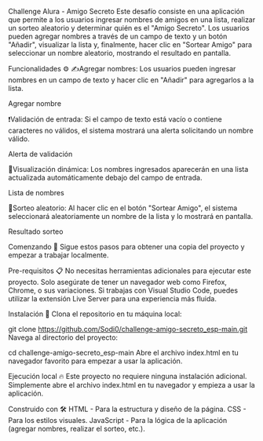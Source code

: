 Challenge Alura - Amigo Secreto
Este desafío consiste en una aplicación que permite a los usuarios ingresar nombres de amigos en una lista, realizar un sorteo aleatorio y determinar quién es el "Amigo Secreto". Los usuarios pueden agregar nombres a través de un campo de texto y un botón "Añadir", visualizar la lista y, finalmente, hacer clic en "Sortear Amigo" para seleccionar un nombre aleatorio, mostrando el resultado en pantalla.

Funcionalidades ⚙️
✍️Agregar nombres: Los usuarios pueden ingresar nombres en un campo de texto y hacer clic en "Añadir" para agregarlos a la lista.

Agregar nombre

❗Validación de entrada: Si el campo de texto está vacío o contiene caracteres no válidos, el sistema mostrará una alerta solicitando un nombre válido.

Alerta de validación

👀Visualización dinámica: Los nombres ingresados aparecerán en una lista actualizada automáticamente debajo del campo de entrada.

Lista de nombres

🎲Sorteo aleatorio: Al hacer clic en el botón "Sortear Amigo", el sistema seleccionará aleatoriamente un nombre de la lista y lo mostrará en pantalla.

Resultado sorteo

Comenzando 🚀
Sigue estos pasos para obtener una copia del proyecto y empezar a trabajar localmente.

Pre-requisitos 📋
No necesitas herramientas adicionales para ejecutar este proyecto. Solo asegúrate de tener un navegador web como Firefox, Chrome, o sus variaciones. Si trabajas con Visual Studio Code, puedes utilizar la extensión Live Server para una experiencia más fluida.

Instalación 🔧
Clona el repositorio en tu máquina local:

git clone https://github.com/Sodi0/challenge-amigo-secreto_esp-main.git
Navega al directorio del proyecto:

cd challenge-amigo-secreto_esp-main
Abre el archivo index.html en tu navegador favorito para empezar a usar la aplicación.

Ejecución local 🔥
Este proyecto no requiere ninguna instalación adicional. Simplemente abre el archivo index.html en tu navegador y empieza a usar la aplicación.

Construido con 🛠️
HTML - Para la estructura y diseño de la página.
CSS - Para los estilos visuales.
JavaScript - Para la lógica de la aplicación (agregar nombres, realizar el sorteo, etc.).
